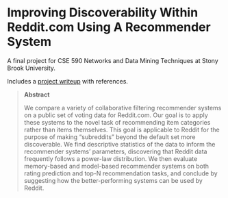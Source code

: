 # Improving Discoverability Within Reddit.com Using A Recommender System

A final project for CSE 590 Networks and Data Mining Techniques at Stony Brook University.

Includes a [project writeup](project-writeup.pdf) with references.

> **Abstract**
>
> We compare a variety of collaborative filtering recommender systems on a public set of voting data for Reddit.com. Our goal is to apply these systems to the novel task of recommending item categories rather than items themselves. This goal is applicable to Reddit for the purpose of making “subreddits” beyond the default set more discoverable. We find descriptive statistics of the data to inform the recommender systems’ parameters, discovering that Reddit data frequently follows a power-law distribution. We then evaluate memory-based and model-based recommender systems on both rating prediction and top-N recommendation tasks, and conclude by suggesting how the better-performing systems can be used by Reddit.
